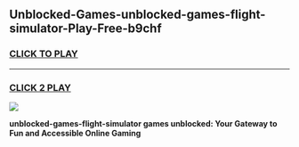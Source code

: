 
## Unblocked-Games-unblocked-games-flight-simulator-Play-Free-b9chf
<h3>
<a href="https://premium76.site?title=unblocked-games-flight-simulator&ref=20A">CLICK TO PLAY</a></h3>
<hr>

<h3>
<a href="https://premium76.site?title=unblocked-games-flight-simulator&ref=20A">CLICK 2 PLAY</a>
  
</h3>

<a href="https://premium76.site?title=unblocked-games-flight-simulator&ref=20A"><img src="https://clearcache.store/games.png"></a>


**unblocked-games-flight-simulator games unblocked: Your Gateway to Fun and Accessible Online Gaming**
